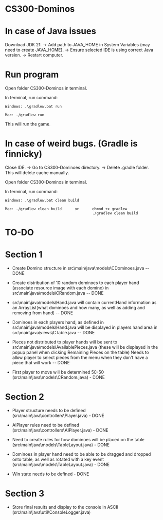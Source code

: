 # CS300-Dominos


# In case of Java issues

Download JDK 21. -> Add path to JAVA_HOME in System Variables (may need to create JAVA_HOME). -> Ensure selected IDE is using correct Java version. -> Restart computer.

# Run program

Open folder CS300-Dominos in terminal.

In terminal, run command: 

    Windows: .\gradlew.bat run

    Mac: ./gradlew run

This will run the game. 

# In case of weird bugs. (Gradle is finnicky)

Close IDE. -> Go to CS300-Dominoes directory. -> Delete .gradle folder. This will delete cache manually.

Open folder CS300-Dominos in terminal.

In terminal, run command: 

    Windows: .\gradlew.bat clean build    

    Mac: ./gradlew clean build      or      chmod +x gradlew
                                            ./gradlew clean build



# TO-DO

# Section 1
- Create Domino structure in src\main\java\models\CDominoes.java -- DONE

- Create distribution of 10 random dominoes to each player hand (associate resource image with each domino) in src\main\java\models\CRandom.java -- DONE

- src\main\java\models\Hand.java will contain currentHand information as an ArrayList(what dominoes and how many, as well as adding and removing from hand) -- DONE

- Dominoes in each players hand, as defined in src\main\java\models\Hand.java will be displayed in players hand area in src\main\java\views\CTable.java -- DONE

- Pieces not distributed to player hands will be sent to src\main\java\models\AvailablePieces.java (these will be displayed in the popup panel when clicking Remaining Pieces on the table) Needs to allow player to select pieces from the menu when they don't have a piece that will work -- DONE

- First player to move will be determined 50-50 (src\main\java\models\CRandom.java) - DONE

# Section 2

- Player structure needs to be defined (src\main\java\controllers\Player.java) - DONE

- AIPlayer rules need to be defined (src\main\java\controllers\AIPlayer.java) - DONE

- Need to create rules for how dominoes will be placed on the table (src\main\java\models\TableLayout.java) - DONE

- Dominoes in player hand need to be able to be dragged and dropped onto table, as well as rotated with a key event (src\main\java\models\TableLayout.java) - DONE

- Win state needs to be defined - DONE


# Section 3

- Store final results and display to the console in ASCII (src\main\java\util\ConsoleLogger.java)
